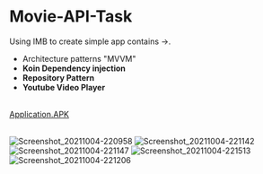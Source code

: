 # Movie-API-Task
Using IMB to create simple app contains ->.
<ul>
  <li>Architecture patterns "MVVM"</li>
  <li><b>Koin Dependency injection</b></li>
  <li><b>Repository Pattern</b></li>
  <li><b>Youtube Video Player</b></li>
</ul>
</br>
<a href="https://www.mediafire.com/file/gnhhz32r8gw3qla/Movi_API.apk/file">Application.APK</a>
</br>
</br>


![Screenshot_20211004-220958](https://user-images.githubusercontent.com/48160574/135918626-89655fad-b5e9-4707-a8d5-77f70972298a.jpg)
![Screenshot_20211004-221142](https://user-images.githubusercontent.com/48160574/135918665-b1ae58cd-c404-44fa-870b-94e33a6e5743.jpg)
![Screenshot_20211004-221147](https://user-images.githubusercontent.com/48160574/135918687-99cb0f13-a31e-4827-b79b-f1e178cdfc9c.jpg)
![Screenshot_20211004-221513](https://user-images.githubusercontent.com/48160574/135918706-3585df9d-2055-481f-86db-cf0030f33db2.jpg)
![Screenshot_20211004-221206](https://user-images.githubusercontent.com/48160574/135918722-7c2e5ccd-df29-49fe-a603-150940d66b5e.jpg)
